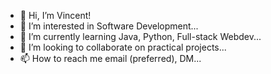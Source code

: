 - 👋 Hi, I’m Vincent!
- 👀 I’m interested in Software Development...
- 🌱 I’m currently learning Java, Python, Full-stack Webdev...
- 💞️ I’m looking to collaborate on practical projects...
- 📫 How to reach me email (preferred), DM...

<!---
binnie51/binnie51 is a ✨ special ✨repository because its `README.md` (this file) appears on your GitHub profile.
You can click the Preview link to take a look at your changes.
--->
